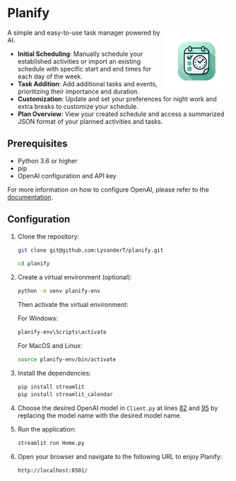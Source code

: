 # Planify

<img src="logo.svg" align="right" alt="Planify logo" width="150">


A simple and easy-to-use task manager powered by AI.

- **Initial Scheduling**: Manually schedule your established activities or import an existing schedule with specific start and end times for each day of the week.
- **Task Addition**: Add additional tasks and events, prioritizing their importance and duration.
- **Customization**: Update and set your preferences for night work and extra breaks to customize your schedule.
- **Plan Overview**: View your created schedule and access a summarized JSON format of your planned activities and tasks.

## Prerequisites

- Python 3.6 or higher
- pip
- OpenAI configuration and API key

For more information on how to configure OpenAI, please refer to the [documentation](https://docs.openai.com/docs/quickstart).

## Configuration

1. Clone the repository:

    ```bash
    git clone git@github.com:LysanderT/planify.git
    ```
    ```bash
    cd planify
    ```

2. Create a virtual environment (optional):

    ```bash
    python -m venv planify-env
    ```

   Then activate the virtual environment:

   For Windows:

    ```bash
    planify-env\Scripts\activate
    ```

   For MacOS and Linux:

    ```bash
    source planify-env/bin/activate
    ```

3. Install the dependencies:

    ```bash
    pip install streamlit
    pip install streamlit_calendar
    ```

4. Choose the desired OpenAI model in `Client.py` at lines [82](Client.py#L82) and [95](Client.py#L95) by replacing the model name with the desired model name.

5. Run the application:

    ```bash
    streamlit run Home.py
    ```

6. Open your browser and navigate to the following URL to enjoy Planify:

    ```bash
    http://localhost:8501/
    ```
